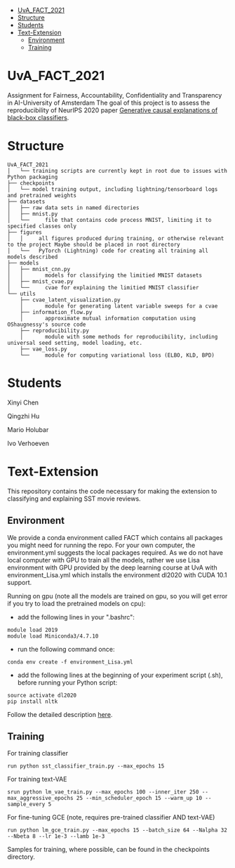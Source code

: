 - [UvA_FACT_2021](#uva_fact_2021)
- [Structure](#structure)
- [Students](#students)
- [Text-Extension](#text-extension)
  - [Environment](#environment)
  - [Training](#training)

# UvA_FACT_2021
Assignment for Fairness, Accountability, Confidentiality and Transparency in AI-University of Amsterdam
The goal of this project is to assess the reproducibility of NeurIPS 2020 paper [Generative causal explanations of black-box classifiers](https://arxiv.org/abs/2006.13913).

# Structure
```
UvA_FACT_2021 
│   └── training scripts are currently kept in root due to issues with Python packaging
├── checkpoints
│   └── model training output, including lightning/tensorboard logs and pretrained weights 
├── datasets
│   ├── raw data sets in named directories
│   ├── mnist.py
│   └──     file that contains code process MNIST, limiting it to specified classes only
├── figures
│   │     all figures produced during training, or otherwise relevant to the project Maybe should be placed in root directory
│   └──   PyTorch (Lightning) code for creating all training all models described 
├── models
│   ├── mnist_cnn.py
│   │       models for classifying the limitied MNIST datasets
│   ├── mnist_cvae.py
│   └──     cvae for explaining the limitied MNIST classifier  
└── utils
    ├── cvae_latent_visualization.py
    │       module for generating latent variable sweeps for a cvae
    ├── information_flow.py
    │       approximate mutual information computation using OShaugnessy's source code
    ├── reproducibility.py
    │       module with some methods for reproducibility, including universal seed setting, model loading, etc.
    ├── vae_loss.py
    └──     module for computing variational loss (ELBO, KLD, BPD)
```

# Students
Xinyi Chen

Qingzhi Hu

Mario Holubar

Ivo Verhoeven

# Text-Extension

This repository contains the code necessary for making the extension to classifying and explaining SST movie reviews. 
## Environment
We provide a conda environment called FACT which contains all packages you might need for running the repo. For your own computer, the environment.yml suggests the local packages required. As we do not have local computer with GPU to train all the models, rather we use Lisa environment with GPU provided by the deep learning course at UvA with environment_Lisa.yml which installs the environment dl2020 with CUDA 10.1 support. 

Running on gpu (note all the models are trained on gpu, so you will get error if you try to load the pretrained models on cpu):
- add the following lines in your ".bashrc":
```
module load 2019
module load Miniconda3/4.7.10
```
- run the following command once:
```
conda env create -f environment_Lisa.yml
```
- add the following lines at the beginning of your experiment script (.sh), before running your Python script:
```
source activate dl2020
pip install nltk
```
Follow the detailed description [here](https://github.com/uvadlc/uvadlc_practicals_2020/blob/master/assignment_1/1_mlp_cnn/README.md).


## Training
For training classifier
```
run python sst_classifier_train.py --max_epochs 15
```

For training text-VAE
```
srun python lm_vae_train.py --max_epochs 100 --inner_iter 250 --max_aggressive_epochs 25 --min_scheduler_epoch 15 --warm_up 10 --sample_every 5
```

For fine-tuning GCE (note, requires pre-trained classifier AND text-VAE)
```
run python lm_gce_train.py --max_epochs 15 --batch_size 64 --Nalpha 32 --Nbeta 8 --lr 1e-3 --lamb 1e-3
```

Samples for training, where possible, can be found in the checkpoints directory.